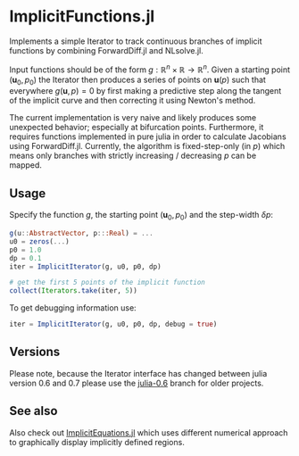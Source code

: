 # ImplicitFunctions.jl

Implements a simple Iterator to track continuous branches of implicit functions
by combining ForwardDiff.jl and NLsolve.jl.

Input functions should be of the form $g:\mathbb{R}^n \times \mathbb{R}
\rightarrow \mathbb{R}^n$. Given a starting point $(\mathbf{u}_0,p_0)$ the
Iterator then produces a series of points on $\mathbf{u}(p)$ such that
everywhere $g(\mathbf{u},p)=0$ by first making a predictive step along the
tangent of the implicit curve and then correcting it using Newton's method.

The current implementation is very naive and likely produces some unexpected
behavior; especially at bifurcation points. Furthermore, it requires functions
implemented in pure julia in order to calculate Jacobians using ForwardDiff.jl.
Currently, the algorithm is fixed-step-only (in $p$) which means only branches
with strictly increasing / decreasing $p$ can be mapped.

## Usage

Specify the function $g$, the starting point $(\mathbf{u}_0,p_0)$ and the
step-width $\delta p$:

```julia
g(u::AbstractVector, p:::Real) = ...
u0 = zeros(...)
p0 = 1.0
dp = 0.1
iter = ImplicitIterator(g, u0, p0, dp)

# get the first 5 points of the implicit function
collect(Iterators.take(iter, 5))
```

To get debugging information use:

```julia
iter = ImplicitIterator(g, u0, p0, dp, debug = true)
```

## Versions

Please note, because the Iterator interface has changed between julia version
0.6 and 0.7 please use the [julia-0.6](https://github.com/gwater/ImplicitFunctions.jl/tree/julia-0.6) branch for older projects.

## See also

Also check out [ImplicitEquations.jl](https://github.com/jverzani/ImplicitEquations.jl) which uses different numerical approach to graphically display implicitly defined regions.
